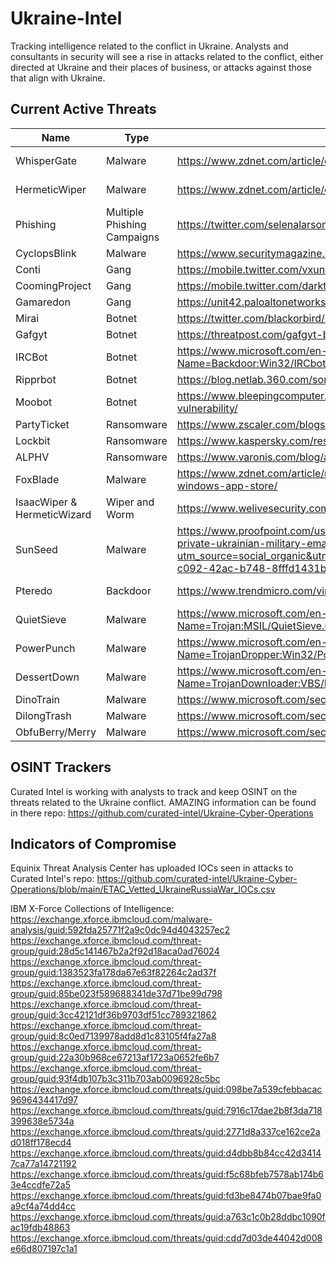 # Ukraine-Intel
Tracking intelligence related to the conflict in Ukraine. 
Analysts and consultants in security will see a rise in attacks related to the conflict, either directed at Ukraine and their places of business, or attacks against those that align with Ukraine.

## Current Active Threats

| Name  | Type | Information | IOCs/Report |
| ------------- | ------------- | ------------- | ------------- |
| WhisperGate  | Malware | https://www.zdnet.com/article/cisa-fbi-warn-us-orgs-of-whispergate-and-hermeticwiper-malware/ | https://www.cisa.gov/uscert/ncas/alerts/aa22-057a |
| HermeticWiper  | Malware | https://www.zdnet.com/article/cisa-fbi-warn-us-orgs-of-whispergate-and-hermeticwiper-malware/ | https://www.cisa.gov/uscert/ncas/alerts/aa22-057a |
| Phishing | Multiple Phishing Campaigns | https://twitter.com/selenalarson/status/1498799190624796673 |
| CyclopsBlink | Malware | https://www.securitymagazine.com/articles/97145-russian-malware-cyclops-blink-exposed |
| Conti | Gang | https://mobile.twitter.com/vxunderground/status/1498060366445613056 |
| CoomingProject | Gang | https://mobile.twitter.com/darktracer_int/status/1497283943460077570 |
| Gamaredon | Gang | https://unit42.paloaltonetworks.com/gamaredon-primitive-bear-ukraine-update-2021/ |
| Mirai | Botnet | https://twitter.com/blackorbird/status/1497141052838330369 |
| Gafgyt | Botnet | https://threatpost.com/gafgyt-botnet-ddos-mirai/165424/ |
| IRCBot | Botnet | https://www.microsoft.com/en-us/wdsi/threats/malware-encyclopedia-description?Name=Backdoor:Win32/IRCbot |
| Ripprbot | Botnet | https://blog.netlab.360.com/some_details_of_the_ddos_attacks_targeting_ukraine_and_russia_in_recent_days/ |
| Moobot | Botnet | https://www.bleepingcomputer.com/news/security/moobot-botnet-spreading-via-hikvision-camera-vulnerability/ |
| PartyTicket | Ransomware | https://www.zscaler.com/blogs/security-research/technical-analysis-partyticket-ransomware |
| Lockbit | Ransomware | https://www.kaspersky.com/resource-center/threats/lockbit-ransomware |
| ALPHV | Ransomware | https://www.varonis.com/blog/alphv-blackcat-ransomware |
| FoxBlade | Malware | https://www.zdnet.com/article/microsoft-finds-foxblade-malware-on-ukrainian-systems-removing-rt-from-windows-app-store/ |
| IsaacWiper & HermeticWizard | Wiper and Worm | https://www.welivesecurity.com/2022/03/01/isaacwiper-hermeticwizard-wiper-worm-targeting-ukraine/ |
| SunSeed | Malware | https://www.proofpoint.com/us/blog/threat-insight/asylum-ambuscade-state-actor-uses-compromised-private-ukrainian-military-emails?utm_source=social_organic&utm_social_network=twitter&utm_campaign=ThreatInsight&utm_post_id=723c05c8-c092-42ac-b748-8fffd1431b08 |
| Pteredo | Backdoor | https://www.trendmicro.com/vinfo/us/threat-encyclopedia/malware/backdoor.win32.pterodo.a | calendas[.]ru, rebairaouf[.]ddns[.]net, krashand[.]ru |
| QuietSieve | Malware | https://www.microsoft.com/en-us/wdsi/threats/malware-encyclopedia-description?Name=Trojan:MSIL/QuietSieve.Gen!dha&threatId=-2147156097 |
| PowerPunch | Malware | https://www.microsoft.com/en-us/wdsi/threats/malware-encyclopedia-description?Name=TrojanDropper:Win32/PowerPunch.A!dha&threatId=-2147173278 |
| DessertDown | Malware | https://www.microsoft.com/en-us/wdsi/threats/malware-encyclopedia-description?Name=TrojanDownloader:VBS/DessertDown.A!dha&threatId=-2147156954 |
| DinoTrain | Malware | https://www.microsoft.com/security/blog/2022/02/04/actinium-targets-ukrainian-organizations/ |
| DilongTrash | Malware | https://www.microsoft.com/security/blog/2022/02/04/actinium-targets-ukrainian-organizations/ |
| ObfuBerry/Merry | Malware | https://www.microsoft.com/security/blog/2022/02/04/actinium-targets-ukrainian-organizations/ |

## OSINT Trackers

Curated Intel is working with analysts to track and keep OSINT on the threats related to the Ukraine conflict. AMAZING information can be found in there repo:
https://github.com/curated-intel/Ukraine-Cyber-Operations

## Indicators of Compromise
Equinix Threat Analysis Center has uploaded IOCs seen in attacks to Curated Intel's repo:
https://github.com/curated-intel/Ukraine-Cyber-Operations/blob/main/ETAC_Vetted_UkraineRussiaWar_IOCs.csv

IBM X-Force Collections of Intelligence:
https://exchange.xforce.ibmcloud.com/malware-analysis/guid:592fda25771f2a9c0dc94d4043257ec2 
https://exchange.xforce.ibmcloud.com/threat-group/guid:28d5c141467b2a2f92d18aca0ad76024 
https://exchange.xforce.ibmcloud.com/threat-group/guid:1383523fa178da67e63f82264c2ad37f 
https://exchange.xforce.ibmcloud.com/threat-group/guid:85be023f589688341de37d71be99d798 
https://exchange.xforce.ibmcloud.com/threat-group/guid:3cc42121df36b9703df51cc789321862 
https://exchange.xforce.ibmcloud.com/threat-group/guid:8c0ed7139978add8d1c83105f4fa27a8 
https://exchange.xforce.ibmcloud.com/threat-group/guid:22a30b968ce67213af1723a0652fe6b7 
https://exchange.xforce.ibmcloud.com/threat-group/guid:93f4db107b3c311b703ab0096928c5bc 
https://exchange.xforce.ibmcloud.com/threats/guid:098be7a539cfebbacac9696434417d97 
https://exchange.xforce.ibmcloud.com/threats/guid:7916c17dae2b8f3da718399638e5734a 
https://exchange.xforce.ibmcloud.com/threats/guid:2771d8a337ce162ce2ad018ff178ecd4 
https://exchange.xforce.ibmcloud.com/threats/guid:d4dbb8b84cc42d34147ca77a14721192 
https://exchange.xforce.ibmcloud.com/threats/guid:f5c68bfeb7578ab174b63e4ccdfe72a5 
https://exchange.xforce.ibmcloud.com/threats/guid:fd3be8474b07bae9fa0a9cf4a74dd4cc 
https://exchange.xforce.ibmcloud.com/threats/guid:a763c1c0b28ddbc1090fac19fdb48863 
https://exchange.xforce.ibmcloud.com/threats/guid:cdd7d03de44042d008e66d807197c1a1 
